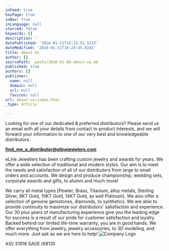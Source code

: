 ```yaml
---
inFeed: true
hasPage: true
inNav: true
inLanguage: null
starred: false
keywords: []
description: ''
datePublished: '2016-01-11T16:23:52.523Z'
dateModified: '2016-01-11T16:23:45.619Z'
title: About Us
author: []
sourcePath: _posts/2016-01-08-about-us.md
published: true
authors: []
publisher:
  name: null
  domain: null
  url: null
  favicon: null
url: about-us/index.html
_type: Article

---
```

Looking for one of our dedicated & preferred distributors?  Please send us an email with all your details from contact to product interests, and we will forward your information to one of our very best and knowledgeable distributors.

**[find\_me\_a\_distributor@elinejewelers.com][0]**

eLine Jewellers has been crafting custom jewelry and awards for years. We offer a wide selection of traditional and modern styles. Our aim is to meet the needs and satisfaction of all of our distributors from large to small orders and accounts. We design and produce championship, wedding sets, corporate awards and gifts, to alumni and much more!

We carry all metal types \[Pewter, Brass, Titanium, alloy metals, Sterling Silver, 8KT Gold, 10KT Gold, 14KT Gold, as well Platinum\]. We also offer a selection of genuine gemstones, diamonds, to synthetics. We are able to provide continuity to maximize our distributors' satisfaction and experience. Our 30 plus years of manufacturing experience give you the leading edge for success is a result of our pride for customer satisfaction and loyalty. Backed behind our limited life-time warranty, you are in good hands. We offer everything from jewelry, jewelry accessories, to 3D modeling, and much more. Just ask as we are here to help!
![Company Logo](https://s3-us-west-2.amazonaws.com/the-grid-img/p/6cb64e487792eddb90b4655ed4e1c4ce2d11ce1e.jpg)

ASI/ 51918 SAGE /68135

[0]: https://app.thegrid.io/posts/e511a3eb-dbf8-4d99-bc70-d054b430f19b/find_me_a_distributor@elinejewelers.com